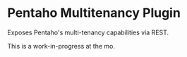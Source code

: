 # Pentaho Multitenancy Plugin

Exposes Pentaho's multi-tenancy capabilities via REST.

This is a work-in-progress at the mo.